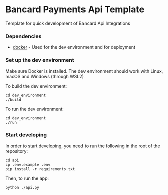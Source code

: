 # Bancard Payments Api Template

Template for quick development of Bancard Api Integrations

### Dependencies

- [docker](https://www.docker.com/) - Used for the dev environment and for deployment

### Set up the dev environment

Make sure Docker is installed. The dev environment should work with Linux, macOS and Windows (through WSL2)

To build the dev environment:

    cd dev_environment
    ./build

To run the dev environment:

    cd dev_environment
    ./run

### Start developing

In order to start developing, you need to run the following in the root of the repository:
    
    cd api
    cp .env.example .env
    pip install -r requirements.txt

Then, to run the app:
    
    python ./api.py
